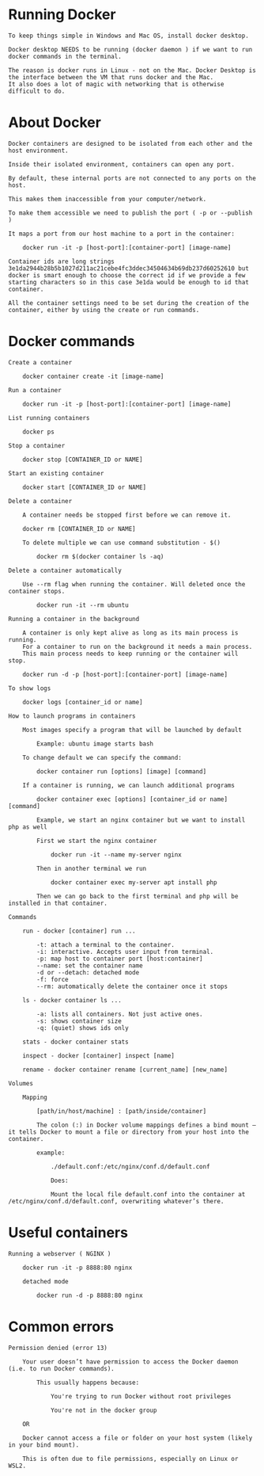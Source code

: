 # Running Docker

    To keep things simple in Windows and Mac OS, install docker desktop. 

    Docker desktop NEEDS to be running (docker daemon ) if we want to run docker commands in the terminal.

    The reason is docker runs in Linux - not on the Mac. Docker Desktop is the interface between the VM that runs docker and the Mac. 
    It also does a lot of magic with networking that is otherwise difficult to do.

# About Docker 

    Docker containers are designed to be isolated from each other and the host environment.

    Inside their isolated environment, containers can open any port.

    By default, these internal ports are not connected to any ports on the host.

    This makes them inaccessible from your computer/network.

    To make them accessible we need to publish the port ( -p or --publish )

    It maps a port from our host machine to a port in the container:

        docker run -it -p [host-port]:[container-port] [image-name]

    Container ids are long strings 3e1da2944b28b5b1027d211ac21cebe4fc3ddec34504634b69db237d60252610 but docker is smart enough to choose the correct id if we provide a few starting characters so in this case 3e1da would be enough to id that container.

    All the container settings need to be set during the creation of the container, either by using the create or run commands.

# Docker commands

    Create a container

        docker container create -it [image-name]

    Run a container

        docker run -it -p [host-port]:[container-port] [image-name]

    List running containers

        docker ps

    Stop a container

        docker stop [CONTAINER_ID or NAME]

    Start an existing container 

        docker start [CONTAINER_ID or NAME]

    Delete a container

        A container needs be stopped first before we can remove it.

        docker rm [CONTAINER_ID or NAME]

        To delete multiple we can use command substitution - $()

            docker rm $(docker container ls -aq)

    Delete a container automatically

        Use --rm flag when running the container. Will deleted once the container stops.

            docker run -it --rm ubuntu

    Running a container in the background

        A container is only kept alive as long as its main process is running.
        For a container to run on the background it needs a main process.
        This main process needs to keep running or the container will stop.

        docker run -d -p [host-port]:[container-port] [image-name]
    
    To show logs

        docker logs [container_id or name]

    How to launch programs in containers

        Most images specify a program that will be launched by default

            Example: ubuntu image starts bash
        
        To change default we can specify the command:

            docker container run [options] [image] [command]

        If a container is running, we can launch additional programs

            docker container exec [options] [container_id or name] [command]

            Example, we start an nginx container but we want to install php as well

            First we start the nginx container

                docker run -it --name my-server nginx

            Then in another terminal we run

                docker container exec my-server apt install php

            Then we can go back to the first terminal and php will be installed in that container.

    Commands

        run - docker [container] run ...

            -t: attach a terminal to the container.
            -i: interactive. Accepts user input from terminal.
            -p: map host to container port [host:container]
            --name: set the container name
            -d or --detach: detached mode
            -f: force
            --rm: automatically delete the container once it stops

        ls - docker container ls ...

            -a: lists all containers. Not just active ones.
            -s: shows container size 
            -q: (quiet) shows ids only

        stats - docker container stats

        inspect - docker [container] inspect [name]

        rename - docker container rename [current_name] [new_name]

    Volumes

        Mapping 

            [path/in/host/machine] : [path/inside/container]

            The colon (:) in Docker volume mappings defines a bind mount — it tells Docker to mount a file or directory from your host into the container.

            example:

                ./default.conf:/etc/nginx/conf.d/default.conf

                Does:

                Mount the local file default.conf into the container at /etc/nginx/conf.d/default.conf, overwriting whatever’s there.


# Useful containers

    Running a webserver ( NGINX )

        docker run -it -p 8888:80 nginx

        detached mode

            docker run -d -p 8888:80 nginx


# Common errors

    Permission denied (error 13)

        Your user doesn’t have permission to access the Docker daemon (i.e. to run Docker commands).

            This usually happens because:

                You're trying to run Docker without root privileges

                You're not in the docker group
        
        OR

        Docker cannot access a file or folder on your host system (likely in your bind mount).

        This is often due to file permissions, especially on Linux or WSL2.
